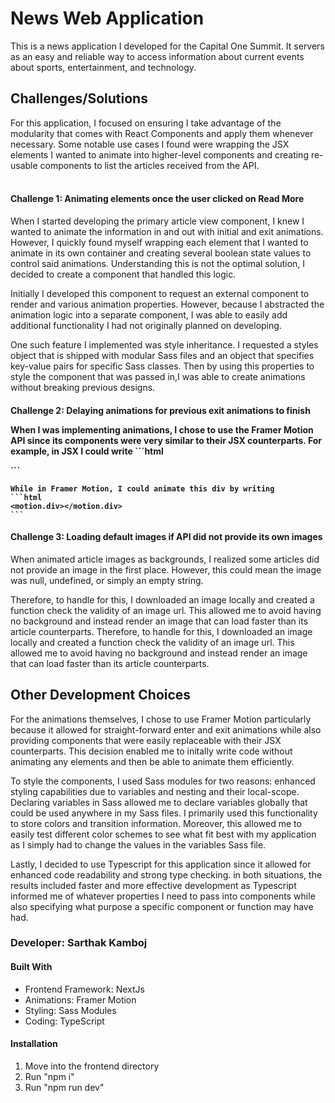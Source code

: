 <h1>News Web Application</h1>
This is a news application I developed for the Capital One Summit. It servers as an easy and reliable way to access information about current events about sports, entertainment, and technology.

<h2>Challenges/Solutions</h2>
For this application, I focused on ensuring I take advantage of the modularity that comes with React Components and apply them whenever necessary. Some notable use cases I found were wrapping the JSX elements I wanted to animate into higher-level components and creating re-usable components to list the articles received from the API. <br /><br />

<h4>Challenge 1: Animating elements once the user clicked on Read More</h4>
<p>
    When I started developing the primary article view component, I knew I wanted to animate the information in and out with initial and exit animations. However, I quickly found myself wrapping each element that I wanted to animate in its own container and creating several boolean state values to control said animations. Understanding this is not the optimal solution, I decided to create a component that handled this logic.
</p>

<p>
    Initially I developed this component to request an external component to render and various animation properties. However, because I abstracted the animation logic into a separate component, I was able to easily add additional functionality I had not originally planned on developing.
</p>

<p>
    One such feature I implemented was style inheritance. I requested a styles object that is shipped with modular Sass files and an object that specifies key-value pairs for specific Sass classes. Then by using this properties to style the component that was passed in,I was able to create animations without breaking previous designs.

</p>

<h4>Challenge 2: Delaying animations for previous exit animations to finish
<p>
    When I was implementing animations, I chose to use the Framer Motion API since its components were very similar to their JSX counterparts. For example, in JSX I could write
    ```html
    <div></div>
    ```

    While in Framer Motion, I could animate this div by writing
    ```html
    <motion.div></motion.div>
    ```

</p>

<h4>Challenge 3: Loading default images if API did not provide its own images</h4>
<p>
    When animated article images as backgrounds, I realized some articles did not provide an image in the first place. However, this could mean the image was null, undefined, or simply an empty string. 
</p>
    
<p>
    Therefore, to handle for this, I downloaded an image locally and created a function check the validity of an image url. This allowed me to avoid having no background and instead render an image that can load faster than its article counterparts.
    Therefore, to handle for this, I downloaded an image locally and created a function check the validity of an image url. This allowed me to avoid having no background and instead render an image that can load faster than its article counterparts.
</p>

<h2>Other Development Choices</h2>

For the animations themselves, I chose to use Framer Motion particularly because it allowed for straight-forward enter and exit animations while also providing components that were easily replaceable with their JSX counterparts. This decision enabled me to initally write code without animating any elements and then be able to animate them efficiently. <br />

To style the components, I used Sass modules for two reasons: enhanced styling capabilities due to variables and nesting and their local-scope. Declaring variables in Sass allowed me to declare variables globally that could be used anywhere in my Sass files. I primarily used this functionality to store colors and transition information. Moreover, this allowed me to easily test different color schemes to see what fit best with my application as I simply had to change the values in the variables Sass file. <br />

Lastly, I decided to use Typescript for this application since it allowed for enhanced code readability and strong type checking. in both situations, the results included faster and more effective development as Typescript informed me of whatever properties I need to pass into components while also specifying what purpose a specific component or function may have had. <br />

<h3>Developer: Sarthak Kamboj</h3>
<h4>Built With</h4>
<ul>
    <li>Frontend Framework: NextJs</li>
    <li>Animations: Framer Motion</li>
    <li>Styling: Sass Modules</li>
    <li>Coding: TypeScript</li>
</ul>

<h4>Installation</h4>
<ol>
    <li>Move into the frontend directory</li>
    <li>Run "npm i"</li>
    <li>Run "npm run dev"</li>
</ol>
